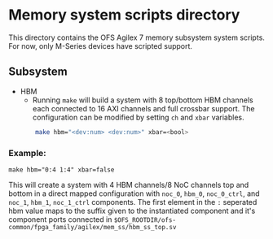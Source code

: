 # Memory system scripts directory

This directory contains the OFS Agilex 7 memory subsystem system scripts. For now, only M-Series devices have scripted support.

## Subsystem
* HBM
   - Running `make` will build a system with 8 top/bottom HBM channels each connected to 16 AXI channels and full crossbar support. The configuration can be modified by setting `ch` and `xbar` variables.
    ```bash
        make hbm="<dev:num> <dev:num>" xbar=<bool>
    ```
### Example:
    make hbm="0:4 1:4" xbar=false

This will create a system with 4 HBM channels/8 NoC channels top and bottom in a direct mapped configuration with `noc_0`, `hbm_0`, `noc_0_ctrl`, and `noc_1`, `hbm_1`, `noc_1_ctrl` components. The first element in the `:` seperated hbm value maps to the suffix given to the instantiated component and it's component ports connected in `$OFS_ROOTDIR/ofs-common/fpga_family/agilex/mem_ss/hbm_ss_top.sv`
